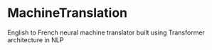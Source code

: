# MachineTranslation

English to French neural machine translator built using Transformer architecture in NLP
